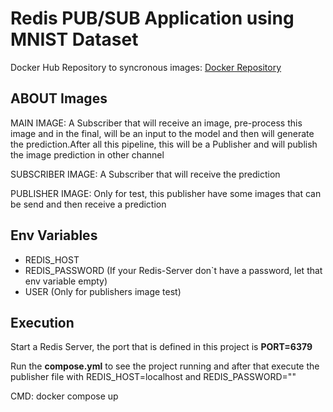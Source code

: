 # Redis PUB/SUB Application using MNIST Dataset

Docker Hub Repository to syncronous images: <a href="https://hub.docker.com/repository/docker/pmoraisf/redis-api/general" >Docker Repository<a/>

## ABOUT Images

MAIN IMAGE: A Subscriber that will receive an image, pre-process this image and in the final, will be an input
to the model and then will generate the prediction.After all this pipeline, this will be a Publisher and will
publish the image prediction in other channel

SUBSCRIBER IMAGE: A Subscriber that will receive the prediction

PUBLISHER IMAGE: Only for test, this publisher have some images that can be send and then receive a
prediction

## Env Variables
<ul>
    <li>REDIS_HOST</li>
    <li>REDIS_PASSWORD (If your Redis-Server don`t have a password, let that env variable empty)</li>
    <li>USER (Only for publishers image test)</li>
</ul>

## Execution

Start a Redis Server, the port that is defined in this project is <strong>PORT=6379</strong>

Run the <strong>compose.yml</strong> to see the project running and after that execute the publisher file
with REDIS_HOST=localhost and REDIS_PASSWORD=""

CMD: docker compose up
